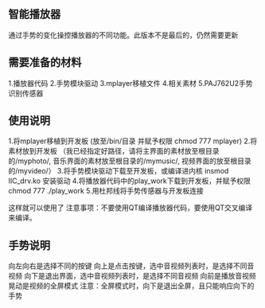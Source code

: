 ## 智能播放器
通过手势的变化操控播放器的不同功能。此版本不是最后的，仍然需要更新

## 需要准备的材料
1.播放器代码
2.手势模块驱动
3.mplayer移植文件
4.相关素材
5.PAJ762U2手势识别传感器

## 使用说明
1.将mplayer移植到开发板 (放至/bin/目录 并赋予权限 chmod 777 mplayer)
2.将素材放到开发板 （我已经指定好路径，请将主界面的素材放至根目录的/myphoto/, 音乐界面的素材放至根目录的/mymusic/, 视频界面的放至根目录的/myvideo/）
3.将手势模块驱动下载至开发板，或编译进内核  insmod IIC_drv.ko 安装驱动
4.将播放器代码中的play_work下载到开发板，并赋予权限 chmod 777 ./play_work
5.用杜邦线将手势传感器与开发板连接

这样就可以使用了
注意事项：不要使用QT编译播放器代码，要使用QT交叉编译来编译。

## 手势说明
向左向右是选择不同的按键
向上是点击按键，选中音视频列表时，是选择不同音视频
向下是退出界面，选中音视频列表时，是选择不同音视频
向前是播放音视频 
晃动是视频的全屏模式
注意：全屏模式时，向下是退出全屏，且只能响应向下的手势
